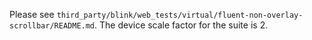 Please see
`third_party/blink/web_tests/virtual/fluent-non-overlay-scrollbar/README.md`.
The device scale factor for the suite is 2.
